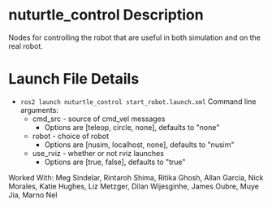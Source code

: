 # nuturtle_control  Description
Nodes for controlling the robot that are useful in both simulation and on the real robot.

# Launch File Details
* `ros2 launch nuturtle_control start_robot.launch.xml`
    Command line arguments:
    - cmd_src - source of cmd_vel messages
      - Options are [teleop, circle, none], defaults to "none" 
    - robot - choice of robot
      - Options are [nusim, localhost, none], defaults to "nusim"
    - use_rviz - whether or not rviz launches
      - Options are [true, false], defaults to "true"

Worked With: Meg Sindelar, Rintaroh Shima, Ritika Ghosh, Allan Garcia, Nick Morales, Katie Hughes, Liz Metzger, Dilan Wijesginhe, James Oubre, Muye Jia, Marno Nel